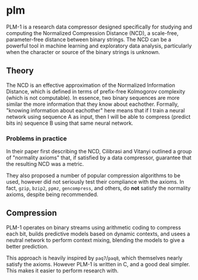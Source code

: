 # plm
PLM-1 is a research data compressor designed specifically for studying and computing the Normalized Compression Distance (NCD), a scale-free, parameter-free distance between binary strings. The NCD can be a powerful tool in machine learning and exploratory data analysis, particularly when the character or source of the binary strings is unknown.

## Theory
The NCD is an effective approximation of the Normalized Information Distance, which is defined in terms of prefix-free Kolmogorov complexity (which is not computable). In essence, two binary sequences are more similar the more information that they know about eachother. Formally, "knowing information about eachother" here means that if I train a neural network using sequence A as input, then I will be able to compress (predict bits in) sequence B using that same neural network.

### Problems in practice
In their paper first describing the NCD, Cilibrasi and Vitanyi outlined a group of "normality axioms" that, if satisfied by a data compressor, guarantee that the resulting NCD was a metric. 

They also proposed a number of popular compression algorithms to be used, however did not seriously test their compliance with the axioms. In fact, `gzip`, `bzip2`, `ppmz`, `gencompress`, and others, do **not** satisfy the normality axioms, despite being recommended.

## Compression
PLM-1 operates on binary streams using arithmetic coding to compress each bit, builds predictive models based on dynamic contexts, and usees a neutral network to perform context mixing, blending the models to give a better prediction. 

This approach is heavily inspired by `paq7`/`paq8`, which themselves nearly satisfy the axioms. However PLM-1 is written in C, and a good deal simpler. This makes it easier to perform research with.


